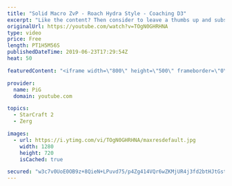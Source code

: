 ```yaml
---
title: "Solid Macro ZvP - Roach Hydra Style - Coaching D3"
excerpt: "Like the content? Then consider to leave a thumbs up and subscribe! ;) Videos dont appear in your feed and you want to get notified about new uploads? Press the bell Icon :) -- Watch live at https://www.twitch.tv/x5_pig My Website: https://pigstarcraft.com/ My Twitter: https://twitter.com/x5_PiG My Instagram:"
originalUrl: https://youtube.com/watch?v=TOgN0GHRHNA
type: video
price: Free
length: PT1H5M56S
publishedDateTime: 2019-06-23T17:29:54Z
heat: 50

featuredContent: "<iframe width=\"800\" height=\"500\" frameborder=\"0\" src=\"https://www.youtube.com/embed/TOgN0GHRHNA\" allow=\"accelerometer; autoplay; encrypted-media; gyroscope; picture-in-picture\" allowfullscreen></iframe>"

provider:
  name: PiG
  domain: youtube.com

topics:
  - StarCraft 2
  - Zerg

images:
  - url: https://i.ytimg.com/vi/TOgN0GHRHNA/maxresdefault.jpg
    width: 1280
    height: 720
    isCached: true

secured: "w3c7v0UoE0OB9z+8QieN+LPuvd75/p4Zg414VQr6wZKMjUR4j3fd2btHJtGst4/0ytv18gMgSV8gbkxXRn9eWsG8xtsV1bx6H4Orbyqy7G0thKmZzn4mGCFcmGfCpCI2WyC0a1Q/ZdNVlE49kXj+wgCxx2tSwjzFDoxFqDW9VYd+au7rJ4Z0r7VIPwBj2TGdWgBQqKnN8oW2e/F9uai809i//W+iJivcr9oPBSjm7VKxxR0++mqsw2mdfJnu3Tio+pWI8+Uw6DO9yrR+tl2g63nCMXYVlHs2FK0bvnesq+/Fc2fofgLl1k0GbPv8JAbfbdBu24Gu3fQR4wcrEozC0E0XvYMUE8BwnjYYv4sESgJTNXxFZogqRcgyd3BDaU0WMwkCdROcXD5c43n1Tpx5/BH1FKCqbY5jqfcLFfsv66c=;Vwc+qRdR5t1zyFnQldRHEg=="
---
```


